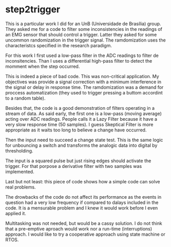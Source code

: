 # step2trigger
This is a particular work I did for an UnB (Universidade de Brasília) group. They asked me for a code to filter some inconsistencies in the readings of an EMG sensor that should control a trigger. Latter they asked for some uncommon randomization in the trigger signal. The ramdomization uses the characteristcs specified in the research paradigm.

For this work I first used a low-pass filter in the ADC readings to filter de inconsitencies. Than I uses a differential high-pass filter to detect the momment when the step occurred.

This is indeed a piece of bad code. This was non-critical application. My objectives was provide a signal correction with a minimum interference in the signal or delay in response time. The ramdomization was a demand for proccess automatization (they used to trigger pressing a buttom accordint to a random table).

Besides that, the code is a good demonstration of filters operating in a stream of data. As said early, the first one is a low-pass (moving average) acting over ADC readings. People calls it a Lazy Filter because it have a very slow response time (50 samples). I guess Skeptical Filter is more appropriate as it waits too long to believe a change have occurred.

Then the input need to succeed a change state test. This is the same logic for unbouncing a switch and transforms the analogic data into digital by thresholding.

The input is a squared pulse but just rising edges should activate the trigger. For that porpose a derivative filter with two samples was implemented.

Last but not least: this piece of code shows how a simple code can solve real problems.

The drowbacks of the code do not affect its performance as the events in question had a very low frequency if compared to dalays included in the code. It is a mensurable problem and I knew it would work before I even applied it.

Multitasking was not needed, but would be a cassy solution. I do not think that a pre-emptive aproach would work nor a run-time (interruptions) approach. I would like to try a cooperative approach using state machine or RTOS.
